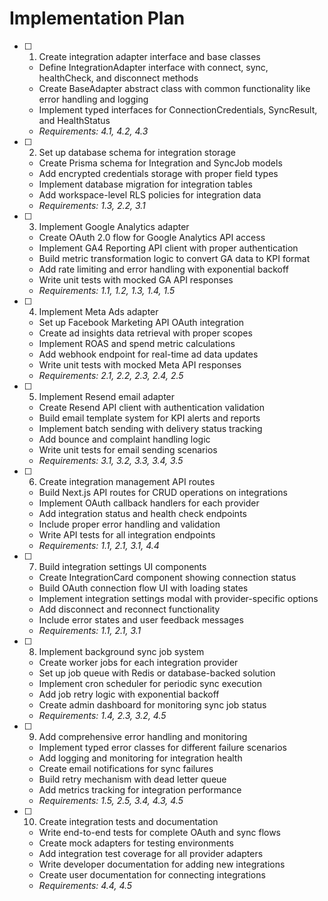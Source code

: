 # Implementation Plan

- [ ] 1. Create integration adapter interface and base classes
  - Define IntegrationAdapter interface with connect, sync, healthCheck, and disconnect methods
  - Create BaseAdapter abstract class with common functionality like error handling and logging
  - Implement typed interfaces for ConnectionCredentials, SyncResult, and HealthStatus
  - _Requirements: 4.1, 4.2, 4.3_

- [ ] 2. Set up database schema for integration storage
  - Create Prisma schema for Integration and SyncJob models
  - Add encrypted credentials storage with proper field types
  - Implement database migration for integration tables
  - Add workspace-level RLS policies for integration data
  - _Requirements: 1.3, 2.2, 3.1_

- [ ] 3. Implement Google Analytics adapter
  - Create OAuth 2.0 flow for Google Analytics API access
  - Implement GA4 Reporting API client with proper authentication
  - Build metric transformation logic to convert GA data to KPI format
  - Add rate limiting and error handling with exponential backoff
  - Write unit tests with mocked GA API responses
  - _Requirements: 1.1, 1.2, 1.3, 1.4, 1.5_

- [ ] 4. Implement Meta Ads adapter
  - Set up Facebook Marketing API OAuth integration
  - Create ad insights data retrieval with proper scopes
  - Implement ROAS and spend metric calculations
  - Add webhook endpoint for real-time ad data updates
  - Write unit tests with mocked Meta API responses
  - _Requirements: 2.1, 2.2, 2.3, 2.4, 2.5_

- [ ] 5. Implement Resend email adapter
  - Create Resend API client with authentication validation
  - Build email template system for KPI alerts and reports
  - Implement batch sending with delivery status tracking
  - Add bounce and complaint handling logic
  - Write unit tests for email sending scenarios
  - _Requirements: 3.1, 3.2, 3.3, 3.4, 3.5_

- [ ] 6. Create integration management API routes
  - Build Next.js API routes for CRUD operations on integrations
  - Implement OAuth callback handlers for each provider
  - Add integration status and health check endpoints
  - Include proper error handling and validation
  - Write API tests for all integration endpoints
  - _Requirements: 1.1, 2.1, 3.1, 4.4_

- [ ] 7. Build integration settings UI components
  - Create IntegrationCard component showing connection status
  - Build OAuth connection flow UI with loading states
  - Implement integration settings modal with provider-specific options
  - Add disconnect and reconnect functionality
  - Include error states and user feedback messages
  - _Requirements: 1.1, 2.1, 3.1_

- [ ] 8. Implement background sync job system
  - Create worker jobs for each integration provider
  - Set up job queue with Redis or database-backed solution
  - Implement cron scheduler for periodic sync execution
  - Add job retry logic with exponential backoff
  - Create admin dashboard for monitoring sync job status
  - _Requirements: 1.4, 2.3, 3.2, 4.5_

- [ ] 9. Add comprehensive error handling and monitoring
  - Implement typed error classes for different failure scenarios
  - Add logging and monitoring for integration health
  - Create email notifications for sync failures
  - Build retry mechanism with dead letter queue
  - Add metrics tracking for integration performance
  - _Requirements: 1.5, 2.5, 3.4, 4.3, 4.5_

- [ ] 10. Create integration tests and documentation
  - Write end-to-end tests for complete OAuth and sync flows
  - Create mock adapters for testing environments
  - Add integration test coverage for all provider adapters
  - Write developer documentation for adding new integrations
  - Create user documentation for connecting integrations
  - _Requirements: 4.4, 4.5_